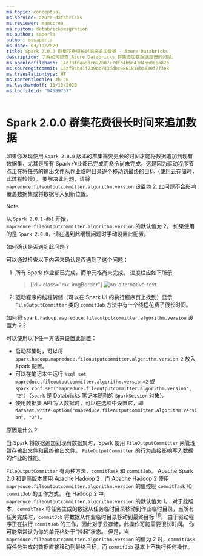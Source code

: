 ```yaml
---
ms.topic: conceptual
ms.service: azure-databricks
ms.reviewer: mamccrea
ms.custom: databricksmigration
ms.author: saperla
author: mssaperla
ms.date: 03/10/2020
title: Spark 2.0.0 群集花费很长时间来追加数据 - Azure Databricks
description: 了解如何排查 Azure Databricks 群集追加数据速度慢的问题。
ms.openlocfilehash: 14d73f6aaddc627b07c7dfb4b6c41d4560eba82b
ms.sourcegitcommit: 16af84b41f239bb743ddbc086181eba630f7f3e8
ms.translationtype: HT
ms.contentlocale: zh-CN
ms.lasthandoff: 11/13/2020
ms.locfileid: "94589757"
---
```

# <a name="spark-200-cluster-takes-a-long-time-to-append-data"></a>Spark 2.0.0 群集花费很长时间来追加数据

如果你发现使用 `Spark 2.0.0` 版本的群集需要更长的时间才能将数据追加到现有数据集，尤其是所有 Spark 作业都已完成而命令尚未完成，这是因为驱动程序节点正在将任务的输出文件从作业临时目录逐个移动到最终的目标（使用云存储时，此过程较慢）。 要解决此问题，请将 `mapreduce.fileoutputcommitter.algorithm.version` 设置为 2. 此问题不会影响覆盖数据集或将数据写入到新位置。

> [!NOTE]
>
> 从 `Spark 2.0.1-db1` 开始，`mapreduce.fileoutputcommitter.algorithm.version` 的默认值为 2。
> 如果使用的是 `Spark 2.0.0`，请在遇到此缓慢问题时手动设置此配置。

如何确认是否遇到此问题？

可以通过检查以下内容来确认是否遇到了这个问题：

1. 所有 Spark 作业都已完成，而单元格尚未完成。 进度栏应如下所示

   > [!div class="mx-imgBorder"]
   > ![no-alternative-text](../_static/images/data/progress-bar.png)

2. 驱动程序的线程转储（可以在 Spark UI 的执行程序页上找到）显示 `FileOutputCommitter` 类的 `commitJob` 方法中有一个线程花费了很长时间。

如何将 `spark.hadoop.mapreduce.fileoutputcommitter.algorithm.version` 设置为 2？

可以使用以下任一方法来设置此配置：

* 启动群集时，可以将 `spark.hadoop.mapreduce.fileoutputcommitter.algorithm.version 2` 放入 Spark 配置。
* 可以在笔记本中运行 `%sql set mapreduce.fileoutputcommitter.algorithm.version=2` 或 `spark.conf.set("mapreduce.fileoutputcommitter.algorithm.version", "2")`（`spark` 是 Databricks 笔记本随附的 `SparkSession` 对象）。
* 使用数据集 API 写入数据时，可以在选项中设置它，即 `dataset.write.option("mapreduce.fileoutputcommitter.algorithm.version", "2")`。

原因是什么？

当 Spark 将数据追加到现有数据集时，Spark 使用 `FileOutputCommitter` 来管理暂存输出文件和最终输出文件。 `FileOutputCommitter` 的行为直接影响写入数据的作业的性能。

`FileOutputCommitter` 有两种方法，`commitTask` 和 `commitJob`。
Apache Spark 2.0 和更高版本使用 Apache Hadoop 2，而 Apache Hadoop 2 使用 `mapreduce.fileoutputcommitter.algorithm.version` 的值控制 `commitTask` 和 `commitJob` 的工作方式。 在 Hadoop 2 中，`mapreduce.fileoutputcommitter.algorithm.version` 的默认值为 1。 对于此版本，`commitTask` 将任务生成的数据从任务临时目录移动到作业临时目录，当所有任务完成时，`commitJob` 将数据从作业临时目录移动到最终目标 <sup>[[1]]</sup>。 由于驱动程序正在执行 `commitJob` 的工作，因此对于云存储，此操作可能需要很长时间。 你可能常常认为你的单元格处于“挂起”状态。
但是，当 `mapreduce.fileoutputcommitter.algorithm.version` 的值为 2 时，`commitTask` 将任务生成的数据直接移动到最终目标，而 `commitJob` 基本上不执行任何操作。

[1]: https://github.com/apache/hadoop/blob/branch-2.7.3/hadoop-mapreduce-project/hadoop-mapreduce-client/hadoop-mapreduce-client-core/src/main/java/org/apache/hadoop/mapreduce/lib/output/FileOutputCommitter.java